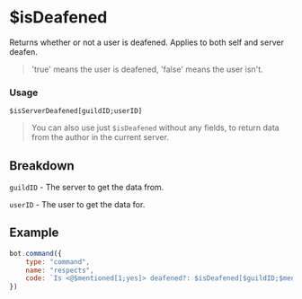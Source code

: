 # $isDeafened
Returns whether or not a user is deafened. Applies to both self and server deafen.
> 'true' means the user is deafened, 'false' means the user isn't.

### Usage
```
$isServerDeafened[guildID;userID]
```
> You can also use just `$isDeafened` without any fields, to return data from the author in the current server.

## Breakdown
`guildID` - The server to get the data from.

`userID` - The user to get the data for.

## Example
```js
bot.command({
    type: "command",
    name: "respects",
    code: `Is <@$mentioned[1;yes]> deafened?: $isDeafened[$guildID;$mentioned[1;yes]]`
})
```
